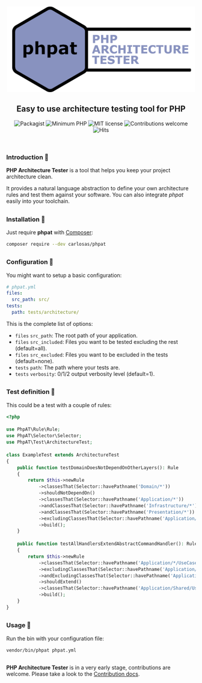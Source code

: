 <p align="center">
    <img width="500px" src="https://raw.githubusercontent.com/carlosas/phpat/master/.github/logo.png" alt="Logo">
</p>
<h2 align="center">Easy to use architecture testing tool for PHP</h2>
<p align="center">
	<a>
		<img src="https://img.shields.io/packagist/v/carlosas/phpat.svg?style=flat-square" alt="Packagist">
    </a>
	<a>
		<img src="https://img.shields.io/badge/php-%3E%3D_7.1-8892BF.svg?style=flat-square" alt="Minimum PHP">
	</a>
	<a>
		<img src="https://img.shields.io/badge/license-MIT-blue.svg?style=flat-square" alt="MIT license">
	</a>
	<a>
		<img src="https://img.shields.io/badge/contributions-welcome-brightgreen.svg?style=flat-square" alt="Contributions welcome">
	</a>
	<a>
		<img src="http://hits.dwyl.com/carlosas/phpat.svg" alt="Hits">
	</a>
</p>
<br />

### Introduction 📜

**PHP Architecture Tester** is a tool that helps you keep your project architecture clean.

It provides a natural language abstraction to define your own architecture rules and test them against your software.
You can also integrate *phpat* easily into your toolchain.

<h2></h2>

### Installation 💽

Just require **phpat** with [Composer](https://getcomposer.org/):
```bash
composer require --dev carlosas/phpat
```

<h2></h2>

### Configuration 🔧

You might want to setup a basic configuration:
```yaml
# phpat.yml
files:
  src_path: src/
tests:
  path: tests/architecture/
```
This is the complete list of options:
* `files` `src_path`: The root path of your application.
* `files` `src_included`: Files you want to be tested excluding the rest (default=all).
* `files` `src_excluded`: Files you want to be excluded in the tests (default=none).
* `tests` `path`: The path where your tests are.
* `tests` `verbosity`: 0/1/2 output verbosity level (default=1).

<h2></h2>

### Test definition 📓

This could be a test with a couple of rules:
```php
<?php

use PhpAT\Rule\Rule;
use PhpAT\Selector\Selector;
use PhpAT\Test\ArchitectureTest;

class ExampleTest extends ArchitectureTest
{
    public function testDomainDoesNotDependOnOtherLayers(): Rule
    {
        return $this->newRule
            ->classesThat(Selector::havePathname('Domain/*'))
            ->shouldNotDependOn()
            ->classesThat(Selector::havePathname('Application/*'))
            ->andClassesThat(Selector::havePathname('Infrastructure/*'))
            ->andClassesThat(Selector::havePathname('Presentation/*'))
            ->excludingClassesThat(Selector::havePathname('Application/Shared/Service/KnownBadApproach.php'))
            ->build();
    }
    
    public function testAllHandlersExtendAbstractCommandHandler(): Rule
    {
        return $this->newRule
            ->classesThat(Selector::havePathname('Application/*/UseCase/*Handler.php'))
            ->excludingClassesThat(Selector::havePathname('Application/Shared/UseCase/Different*Handler.php'))
            ->andExcludingClassesThat(Selector::havePathname('Application/Shared/UseCase/AbstractCommandHandler.php'))
            ->shouldExtend()
            ->classesThat(Selector::havePathname('Application/Shared/UseCase/AbstractCommandHandler.php'))
            ->build();
    }
}
```

<h2></h2>

### Usage 🚀

Run the bin with your configuration file:
```bash
vendor/bin/phpat phpat.yml
```

<h2></h2>

**PHP Architecture Tester** is in a very early stage, contributions are welcome. Please take a look to the [Contribution docs](.github/CONTRIBUTING.md).
